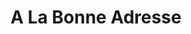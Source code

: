 ---
title: "A La Bonne Adresse"
url: /pessac/a-la-bonne-adresse-avenue-du-marechal-de-lattre-de-tassigny/
shop: Metzgerei
---